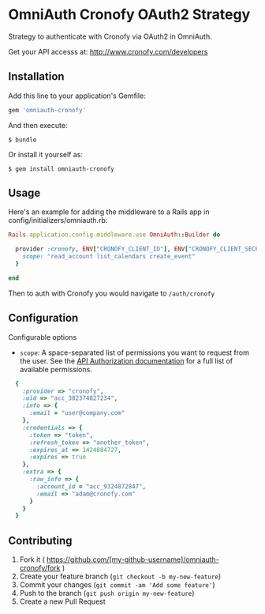 # OmniAuth Cronofy OAuth2 Strategy

Strategy to authenticate with Cronofy via OAuth2 in OmniAuth.

Get your API accesss at: http://www.cronofy.com/developers

## Installation

Add this line to your application's Gemfile:

```ruby
gem 'omniauth-cronofy'
```

And then execute:

    $ bundle

Or install it yourself as:

    $ gem install omniauth-cronofy

## Usage

Here's an example for adding the middleware to a Rails app in config/initializers/omniauth.rb:

```ruby
Rails.application.config.middleware.use OmniAuth::Builder do

  provider :cronofy, ENV["CRONOFY_CLIENT_ID"], ENV["CRONOFY_CLIENT_SECRET"], {
    scope: "read_account list_calendars create_event"
  }

end
```

Then to auth with Cronofy you would navigate to `/auth/cronofy`

## Configuration

Configurable options

* `scope`: A space-separated list of permissions you want to request from the user. See the [API Authorization documentation](http://www.cronofy.com/developers/api#authorization) for a full list of available permissions.

```ruby
  {
    :provider => "cronofy",
    :uid => "acc_382374827234",
    :info => {
      :email = "user@company.com"
    },
    :credentials => {
      :token => "token",
      :refresh_token => "another_token",
      :expires_at => 1424884727,
      :expires => true
    },
    :extra => {
      :raw_info => {
        :account_id = "acc_9324872847",
        :email => "adam@cronofy.com"
      }
    }
  }
```

## Contributing

1. Fork it ( https://github.com/[my-github-username]/omniauth-cronofy/fork )
2. Create your feature branch (`git checkout -b my-new-feature`)
3. Commit your changes (`git commit -am 'Add some feature'`)
4. Push to the branch (`git push origin my-new-feature`)
5. Create a new Pull Request
